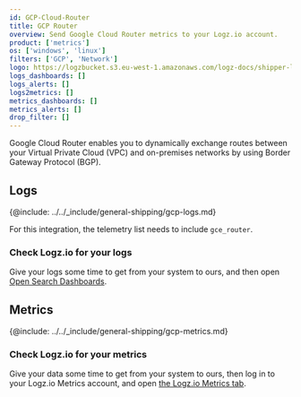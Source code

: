 ```yaml
---
id: GCP-Cloud-Router
title: GCP Router
overview: Send Google Cloud Router metrics to your Logz.io account.
product: ['metrics']
os: ['windows', 'linux']
filters: ['GCP', 'Network']
logo: https://logzbucket.s3.eu-west-1.amazonaws.com/logz-docs/shipper-logos/gcprouter.png
logs_dashboards: []
logs_alerts: []
logs2metrics: []
metrics_dashboards: []
metrics_alerts: []
drop_filter: []
---
```




Google Cloud Router enables you to dynamically exchange routes between your Virtual Private Cloud (VPC) and on-premises networks by using Border Gateway Protocol (BGP). 

## Logs

{@include: ../../_include/general-shipping/gcp-logs.md}  

For this integration, the telemetry list needs to include `gce_router`.

### Check Logz.io for your logs

Give your logs some time to get from your system to ours, and then open [Open Search Dashboards](https://app.logz.io/#/dashboard/osd).

## Metrics

{@include: ../../_include/general-shipping/gcp-metrics.md}


### Check Logz.io for your metrics

Give your data some time to get from your system to ours, then log in to your Logz.io Metrics account, and open [the Logz.io Metrics tab](https://app.logz.io/#/dashboard/metrics/).